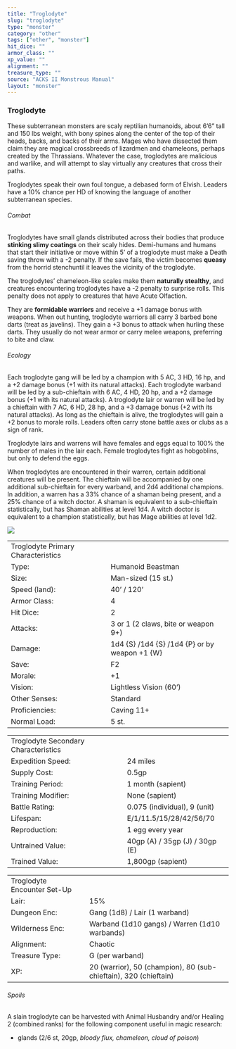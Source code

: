 ```yaml
---
title: "Troglodyte"
slug: "troglodyte"
type: "monster"
category: "other"
tags: ["other", "monster"]
hit_dice: ""
armor_class: ""
xp_value: ""
alignment: ""
treasure_type: ""
source: "ACKS II Monstrous Manual"
layout: "monster"
---
```


### Troglodyte

These subterranean monsters are scaly reptilian humanoids, about 6’6” tall and 150 lbs weight, with
bony spines along the center of the top of their heads, backs, and backs of their arms. Mages who
have dissected them claim they are magical crossbreeds of lizardmen and chameleons, perhaps created
by the Thrassians. Whatever the case, troglodytes are malicious and warlike, and will attempt to
slay virtually any creatures that cross their paths.

Troglodytes speak their own foul tongue, a debased form of Elvish. Leaders have a 10% chance per HD
of knowing the language of another subterranean species.

###### Combat

Troglodytes have small glands distributed across their bodies that produce **stinking slimy
coatings** on their scaly hides. Demi-humans and humans that start their initiative or move within
5’ of a troglodyte must make a Death saving throw with a -2 penalty. If the save fails, the victim
becomes **queasy** from the horrid stenchuntil it leaves the vicinity of the troglodyte.

The troglodytes’ chameleon-like scales make them **naturally stealthy**, and creatures encountering
troglodytes have a -2 penalty to surprise rolls. This penalty does not apply to creatures that have
Acute Olfaction.

They are **formidable warriors** and receive a +1 damage bonus with weapons. When out hunting,
troglodyte warriors all carry 3 barbed bone darts (treat as javelins). They gain a +3 bonus to
attack when hurling these darts. They usually do not wear armor or carry melee weapons, preferring
to bite and claw.

###### Ecology

Each troglodyte gang will be led by a champion with 5 AC, 3 HD, 16 hp, and a +2 damage bonus (+1
with its natural attacks). Each troglodyte warband will be led by a sub-chieftain with 6 AC, 4 HD,
20 hp, and a +2 damage bonus (+1 with its natural attacks). A troglodyte lair or warren will be led
by a chieftain with 7 AC, 6 HD, 28 hp, and a +3 damage bonus (+2 with its natural attacks). As long
as the chieftain is alive, the troglodytes will gain a +2 bonus to morale rolls. Leaders often carry
stone battle axes or clubs as a sign of rank.

Troglodyte lairs and warrens will have females and eggs equal to 100% the number of males in the
lair each. Female troglodytes fight as hobgoblins, but only to defend the eggs.

When troglodytes are encountered in their warren, certain additional creatures will be present. The
chieftain will be accompanied by one additional sub-chieftain for every warband, and 2d4 additional
champions. In addition, a warren has a 33% chance of a shaman being present, and a 25% chance of a
witch doctor. A shaman is equivalent to a sub-chieftain statistically, but has Shaman abilities at
level 1d4. A witch doctor is equivalent to a champion statistically, but has Mage abilities at level
1d2.

![](data:image/png;base64...)

|  |  |
| --- | --- |
| Troglodyte Primary Characteristics | |
| Type: | Humanoid Beastman |
| Size: | Man-sized (15 st.) |
| Speed (land): | 40’ / 120’ |
| Armor Class: | 4 |
| Hit Dice: | 2 |
| Attacks: | 3 or 1 (2 claws, bite or weapon 9+) |
| Damage: | 1d4 {S} /1d4 {S} /1d4 {P} or  by weapon +1 {W} |
| Save: | F2 |
| Morale: | +1 |
| Vision: | Lightless Vision (60’) |
| Other Senses: | Standard |
| Proficiencies: | Caving 11+ |
| Normal Load: | 5 st. |

|  |  |
| --- | --- |
| Troglodyte Secondary Characteristics | |
| Expedition Speed: | 24 miles |
| Supply Cost: | 0.5gp |
| Training Period: | 1 month (sapient) |
| Training Modifier: | None (sapient) |
| Battle Rating: | 0.075 (individual), 9 (unit) |
| Lifespan: | E/1/11.5/15/28/42/56/70 |
| Reproduction: | 1 egg every year |
| Untrained Value: | 40gp (A) / 35gp (J) / 30gp (E) |
| Trained Value: | 1,800gp (sapient) |

|  |  |
| --- | --- |
| Troglodyte Encounter Set-Up | |
| Lair: | 15% |
| Dungeon Enc: | Gang (1d8) / Lair (1 warband) |
| Wilderness Enc: | Warband (1d10 gangs) /  Warren (1d10 warbands) |
| Alignment: | Chaotic |
| Treasure Type: | G (per warband) |
| XP: | 20 (warrior), 50 (champion), 80 (sub-chieftain), 320 (chieftain) |

###### Spoils

A slain troglodyte can be harvested with Animal Husbandry and/or Healing 2 (combined ranks) for the
following component useful in magic research:

* glands (2/6 st, 20gp, *bloody flux, chameleon, cloud of poison*)
